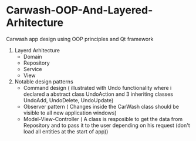 # Carwash-OOP-And-Layered-Arhitecture
Carwash app design using OOP principles and Qt framework

1. Layerd Arhitecture 
    - Domain
    - Repository  
    - Service
    - View
2. Notable design patterns
    - Command design ( illustrated with Undo functionality where i declared a abstract class UndoAction and 3 inheriting classes UndoAdd, UndoDelete, UndoUpdate)
    - Observer pattern ( Changes inside the CarWash class should be visible to all new application windows)
    -  Model-View-Controller ( A class is resposible to get the data from Repository and to pass it to the user depending on his request (don't load all entities at the start of app)) 
